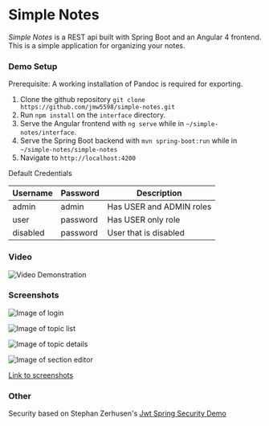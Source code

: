 # Simple Notes

*Simple Notes* is a REST api built with Spring Boot and an Angular 4 frontend.  This is a simple application for organizing your notes.

### Demo Setup

Prerequisite: A working installation of Pandoc is required for exporting.

1. Clone the github repository `git clone https://github.com/jmw5598/simple-notes.git`
2. Run `npm install` on the `interface` directory.
3. Serve the Angular frontend with `ng serve` while in `~/simple-notes/interface`.
4. Serve the Spring Boot backend with `mvn spring-boot:run` while in `~/simple-notes/simple-notes`
5. Navigate to `http://localhost:4200`

Default Credentials

Username | Password | Description
| - | - | - |
| admin | admin | Has USER and ADMIN roles |
| user | password | Has USER only role |
| disabled | password | User that is disabled |


### Video

![Video Demonstration](https://www.youtube.com/watch?v=T4vOrAVSAH8)

### Screenshots

![Image of login](https://image.ibb.co/chA7Tc/sn_login.png)

![Image of topic list](https://image.ibb.co/fyh48c/sn_topics.png)

![Image of topic details](https://image.ibb.co/gZ96Mx/sn_sections.png)

![Image of section editor](https://image.ibb.co/kDHFEH/sn_editor.png)


[Link to screenshots](https://photos.app.goo.gl/Ck7ImjFwUX8SijaW2)

### Other
Security based on Stephan Zerhusen's [Jwt Spring Security Demo][1]

[1]: https://github.com/szerhusenBC/jwt-spring-security-demo
